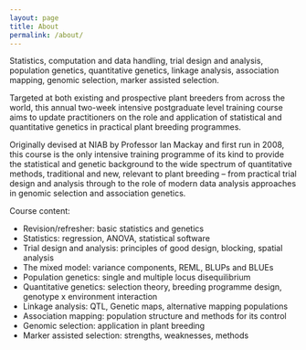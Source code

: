 ```yaml
---
layout: page
title: About
permalink: /about/
---
```


Statistics, computation and data handling, trial design and analysis, population genetics, quantitative genetics, linkage analysis, association mapping, genomic selection, marker assisted selection.

Targeted at both existing and prospective plant breeders from across the world, this annual two-week intensive postgraduate level training course aims to update practitioners on the role and application of statistical and quantitative genetics in practical plant breeding programmes.

Originally devised at NIAB by Professor Ian Mackay and first run in 2008, this course is the only intensive training programme of its kind to provide the statistical and genetic background to the wide spectrum of quantitative methods, traditional and new, relevant to plant breeding – from practical trial design and analysis through to the role of modern data analysis approaches in genomic selection and association genetics.

Course content:
- Revision/refresher:  basic statistics and genetics
- Statistics:   regression, ANOVA, statistical software
- Trial design and analysis: principles of good design, blocking, spatial analysis
- The mixed model:  variance components, REML, BLUPs and BLUEs
- Population genetics:  single and multiple locus disequilibrium
- Quantitative genetics:  selection theory, breeding programme design, genotype x environment interaction
- Linkage analysis:  QTL, Genetic maps, alternative mapping populations
- Association mapping:  population structure and methods for its control
- Genomic selection:  application in plant breeding
- Marker assisted selection: strengths, weaknesses, methods



